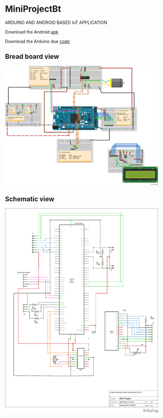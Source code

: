 # MiniProjectBt
ARDUINO AND ANDROID BASED IoT APPLICATION

Download the Android [apk](https://github.com/Sujaykumarh/MiniProjectBt/raw/master/BtRemote_v1.apk)

Download the Arduino due [code](code.ino)

## Bread board view

![Alt text](MiniProject_Final_bb.png "Bread board view")

## Schematic view

![Alt text](MiniProject_Final_schem.png "Schematic view")
